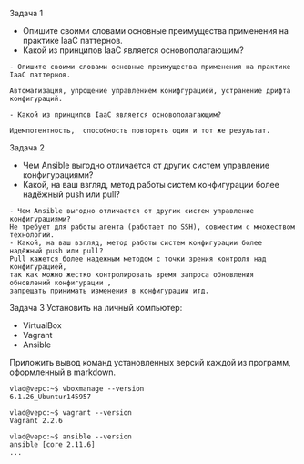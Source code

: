 Задача 1
- Опишите своими словами основные преимущества применения на практике IaaC паттернов.
- Какой из принципов IaaC является основополагающим?
```
- Опишите своими словами основные преимущества применения на практике IaaC паттернов.

Автоматизация, упрощение управлением конифгурацией, устранение дрифта конфигураций.

- Какой из принципов IaaC является основополагающим?

Идемпотентность,  способность повторять один и тот же результат.
```

Задача 2
- Чем Ansible выгодно отличается от других систем управление конфигурациями?
- Какой, на ваш взгляд, метод работы систем конфигурации более надёжный push или pull?

```
- Чем Ansible выгодно отличается от других систем управление конфигурациями?
Не требует для работы агента (работает по SSH), совместим с множеством технологий.
- Какой, на ваш взгляд, метод работы систем конфигурации более надёжный push или pull?
Pull кажется более надежным методом с точки зрения контроля над конфигурацией, 
так как можно жестко контролировать время запроса обновления  обновлений конфигурации ,
запрещать принимать изменения в конфигурации итд.
```


Задача 3
Установить на личный компьютер:

 - VirtualBox
 - Vagrant
 - Ansible

Приложить вывод команд установленных версий каждой из программ, оформленный в markdown.


```
vlad@vepc:~$ vboxmanage --version
6.1.26_Ubuntur145957

vlad@vepc:~$ vagrant --version
Vagrant 2.2.6

vlad@vepc:~$ ansible --version
ansible [core 2.11.6]
...
```
